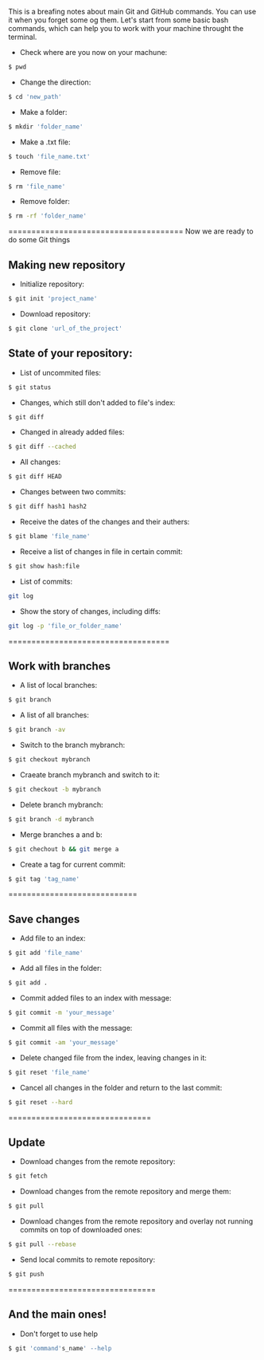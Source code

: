 This is a breafing notes about main Git and GitHub commands. You can use it when you forget some og them.
Let's start from some basic bash commands, which can help you to work with your machine throught the terminal.
- Check where are you now on your machune:
```bash
$ pwd
```
- Change the direction:
```bash
$ cd 'new_path'
```
- Make a folder:
```bash
$ mkdir 'folder_name'
```
- Make a .txt file:
```bash
$ touch 'file_name.txt'
```
- Remove file:
```bash
$ rm 'file_name'
```
- Remove folder:
```bash
$ rm -rf 'folder_name'
```
======================================
Now we are ready to do some Git things
## Making new repository
- Initialize repository:
```bash
$ git init 'project_name'
```
- Download repository:
```bash
$ git clone 'url_of_the_project'
```
## State of your repository:
- List of uncommited files:
```bash
$ git status
```
- Changes, which still don't added to file's index:
```bash
$ git diff
```
- Changed in already added files:
```bash
$ git diff --cached
```
- All changes:
```bash
$ git diff HEAD
```
- Changes between two commits:
```bash
$ git diff hash1 hash2 
```
- Receive the dates of the changes and their authers:
```bash
$ git blame 'file_name'
```
- Receive a list of changes in file in certain commit:
```bash
$ git show hash:file 
```  
- List of commits:
```bash
git log
```
- Show the story of changes, including diffs:
```bash
git log -p 'file_or_folder_name'
```
===================================
## Work with branches
- A list of local branches:
```bash
$ git branch
```
- A list of all branches:
```bash
$ git branch -av
```
- Switch to the branch mybranch:
```bash
$ git checkout mybranch
```
- Craeate branch mybranch and switch to it:
```bash
$ git checkout -b mybranch 
```
- Delete branch mybranch:
```bash
$ git branch -d mybranch
```
- Merge branches a and b:
```bash
$ git chechout b && git merge a
```
- Create a tag for current commit:
```bash
$ git tag 'tag_name'
```
============================
## Save changes
- Add file to an index:
```bash
$ git add 'file_name'
```
- Add all files in the folder:
```bash
$ git add .
```
- Commit added files to an index with message:
```bash
$ git commit -m 'your_message'
```
- Commit all files with the message:
```bash
$ git commit -am 'your_message'
```
- Delete changed file from the index, leaving changes in it:
```bash
$ git reset 'file_name'
```
- Cancel all changes in the folder and return to the last commit:
```bash
$ git reset --hard
```
===============================
## Update
- Download changes from the remote repository:
```bash
$ git fetch
```
- Download changes from the remote repository and merge them:
```bash
$ git pull
``` 
- Download changes from the remote repository and overlay not running commits on top of downloaded ones:
```bash
$ git pull --rebase
```
- Send local commits to remote repository:
```bash
$ git push
```
================================
## And the main ones!
- Don't forget to use help
```bash
$ git 'command's_name' --help
```